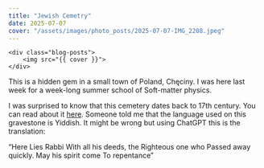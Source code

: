 ```yaml
---
title: "Jewish Cemetry"
date: 2025-07-07
cover: "/assets/images/photo_posts/2025-07-07-IMG_2208.jpeg"
---
```



	<div class="blog-posts">
  		<img src="{{ cover }}">
	</div>

This is a hidden gem in a small town of Poland, Chęciny. I was here last week for a week-long summer school of Soft-matter physics.

I was surprised to know that this cemetery dates back to 17th century. You can read about it [here](http://cmentarze-zydowskie.pl/checinyang.htm). Someone told me that the language used on this gravestone is Yiddish. It might be wrong but using ChatGPT this is the translation:

“Here Lies Rabbi With all his deeds, the Righteous one who Passed away quickly. May his spirit come To repentance”
